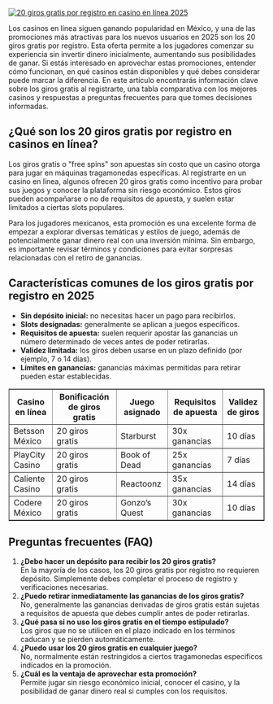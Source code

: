 [![20 giros gratis por registro en casino en línea 2025](https://123-caf.pages.dev/gitsignup.png)](https://vrmoo.ru/Bt82HjjY)

<p>Los casinos en línea siguen ganando popularidad en México, y una de las promociones más atractivas para los nuevos usuarios en 2025 son los 20 giros gratis por registro. Esta oferta permite a los jugadores comenzar su experiencia sin invertir dinero inicialmente, aumentando sus posibilidades de ganar. Si estás interesado en aprovechar estas promociones, entender cómo funcionan, en qué casinos están disponibles y qué debes considerar puede marcar la diferencia. En este artículo encontrarás información clave sobre los giros gratis al registrarte, una tabla comparativa con los mejores casinos y respuestas a preguntas frecuentes para que tomes decisiones informadas.</p>  <h2>¿Qué son los 20 giros gratis por registro en casinos en línea?</h2> <p>Los giros gratis o "free spins" son apuestas sin costo que un casino otorga para jugar en máquinas tragamonedas específicas. Al registrarte en un casino en línea, algunos ofrecen 20 giros gratis como incentivo para probar sus juegos y conocer la plataforma sin riesgo económico. Estos giros pueden acompañarse o no de requisitos de apuesta, y suelen estar limitados a ciertas slots populares.</p> <p>Para los jugadores mexicanos, esta promoción es una excelente forma de empezar a explorar diversas temáticas y estilos de juego, además de potencialmente ganar dinero real con una inversión mínima. Sin embargo, es importante revisar términos y condiciones para evitar sorpresas relacionadas con el retiro de ganancias.</p>  <h2>Características comunes de los giros gratis por registro en 2025</h2> <ul> <li><strong>Sin depósito inicial:</strong> no necesitas hacer un pago para recibirlos.</li> <li><strong>Slots designadas:</strong> generalmente se aplican a juegos específicos.</li> <li><strong>Requisitos de apuesta:</strong> suelen requerir apostar las ganancias un número determinado de veces antes de poder retirarlas.</li> <li><strong>Validez limitada:</strong> los giros deben usarse en un plazo definido (por ejemplo, 7 o 14 días).</li> <li><strong>Límites en ganancias:</strong> ganancias máximas permitidas para retirar pueden estar establecidas.</li> </ul>  <table border="1" cellspacing="0" cellpadding="5"> <thead> <tr> <th>Casino en línea</th> <th>Bonificación de giros gratis</th> <th>Juego asignado</th> <th>Requisitos de apuesta</th> <th>Validez de giros</th> </tr> </thead> <tbody> <tr> <td>Betsson México</td> <td>20 giros gratis</td> <td>Starburst</td> <td>30x ganancias</td> <td>10 días</td> </tr> <tr> <td>PlayCity Casino</td> <td>20 giros gratis</td> <td>Book of Dead</td> <td>25x ganancias</td> <td>7 días</td> </tr> <tr> <td>Caliente Casino</td> <td>20 giros gratis</td> <td>Reactoonz</td> <td>35x ganancias</td> <td>14 días</td> </tr> <tr> <td>Codere México</td> <td>20 giros gratis</td> <td>Gonzo’s Quest</td> <td>30x ganancias</td> <td>10 días</td> </tr> </tbody> </table>  <h2>Preguntas frecuentes (FAQ)</h2> <ol> <li><strong>¿Debo hacer un depósito para recibir los 20 giros gratis?</strong><br>En la mayoría de los casos, los 20 giros gratis por registro no requieren depósito. Simplemente debes completar el proceso de registro y verificaciones necesarias.</li> <li><strong>¿Puedo retirar inmediatamente las ganancias de los giros gratis?</strong><br>No, generalmente las ganancias derivadas de giros gratis están sujetas a requisitos de apuesta que debes cumplir antes de poder retirarlas.</li> <li><strong>¿Qué pasa si no uso los giros gratis en el tiempo estipulado?</strong><br>Los giros que no se utilicen en el plazo indicado en los términos caducan y se pierden automáticamente.</li> <li><strong>¿Puedo usar los 20 giros gratis en cualquier juego?</strong><br>No, normalmente están restringidos a ciertos tragamonedas específicos indicados en la promoción.</li> <li><strong>¿Cuál es la ventaja de aprovechar esta promoción?</strong><br>Permite jugar sin riesgo económico inicial, conocer el casino, y la posibilidad de ganar dinero real si cumples con los requisitos.</li> </ol>